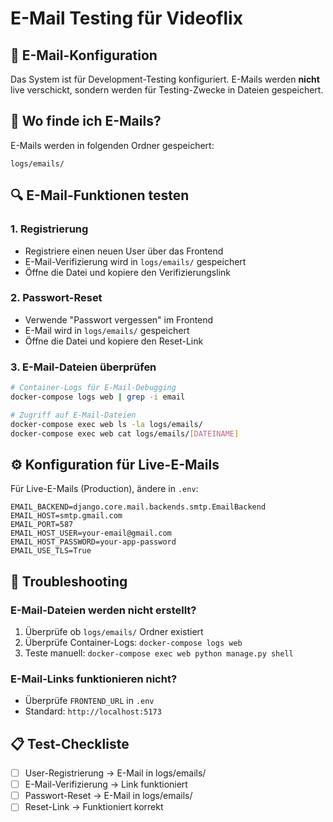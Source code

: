 # E-Mail Testing für Videoflix

## 📧 E-Mail-Konfiguration

Das System ist für Development-Testing konfiguriert. E-Mails werden **nicht** live verschickt, sondern werden für Testing-Zwecke in Dateien gespeichert.

## 📁 Wo finde ich E-Mails?

E-Mails werden in folgenden Ordner gespeichert:
```
logs/emails/
```

## 🔍 E-Mail-Funktionen testen

### 1. **Registrierung**
- Registriere einen neuen User über das Frontend
- E-Mail-Verifizierung wird in `logs/emails/` gespeichert
- Öffne die Datei und kopiere den Verifizierungslink

### 2. **Passwort-Reset**
- Verwende "Passwort vergessen" im Frontend
- E-Mail wird in `logs/emails/` gespeichert
- Öffne die Datei und kopiere den Reset-Link

### 3. **E-Mail-Dateien überprüfen**
```bash
# Container-Logs für E-Mail-Debugging
docker-compose logs web | grep -i email

# Zugriff auf E-Mail-Dateien
docker-compose exec web ls -la logs/emails/
docker-compose exec web cat logs/emails/[DATEINAME]
```

## ⚙️ Konfiguration für Live-E-Mails

Für Live-E-Mails (Production), ändere in `.env`:
```env
EMAIL_BACKEND=django.core.mail.backends.smtp.EmailBackend
EMAIL_HOST=smtp.gmail.com
EMAIL_PORT=587
EMAIL_HOST_USER=your-email@gmail.com
EMAIL_HOST_PASSWORD=your-app-password
EMAIL_USE_TLS=True
```

## 🐛 Troubleshooting

### E-Mail-Dateien werden nicht erstellt?
1. Überprüfe ob `logs/emails/` Ordner existiert
2. Überprüfe Container-Logs: `docker-compose logs web`
3. Teste manuell: `docker-compose exec web python manage.py shell`

### E-Mail-Links funktionieren nicht?
- Überprüfe `FRONTEND_URL` in `.env`
- Standard: `http://localhost:5173`

## 📋 Test-Checkliste

- [ ] User-Registrierung → E-Mail in logs/emails/
- [ ] E-Mail-Verifizierung → Link funktioniert
- [ ] Passwort-Reset → E-Mail in logs/emails/
- [ ] Reset-Link → Funktioniert korrekt
